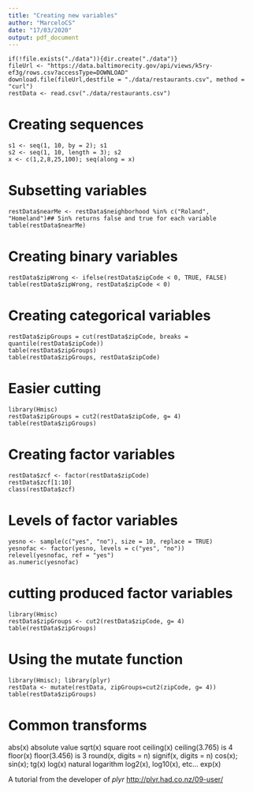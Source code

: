 ```yaml
---
title: "Creating new variables"
author: "MarceloCS"
date: "17/03/2020"
output: pdf_document
---
```

```{r}
if(!file.exists("./data")){dir.create("./data")}
fileUrl <- "https://data.baltimorecity.gov/api/views/k5ry-ef3g/rows.csv?accessType=DOWNLOAD"
download.file(fileUrl,destfile = "./data/restaurants.csv", method = "curl")
restData <- read.csv("./data/restaurants.csv")
```

# Creating sequences
```{r}
s1 <- seq(1, 10, by = 2); s1
s2 <- seq(1, 10, length = 3); s2
x <- c(1,2,8,25,100); seq(along = x)
```

# Subsetting variables
```{r}
restData$nearMe <- restData$neighborhood %in% c("Roland", "Homeland")## 5in% returns false and true for each variable
table(restData$nearMe)
```

# Creating binary variables

```{r}
restData$zipWrong <- ifelse(restData$zipCode < 0, TRUE, FALSE)
table(restData$zipWrong, restData$zipCode < 0)
```

# Creating categorical variables

```{r}
restData$zipGroups = cut(restData$zipCode, breaks = quantile(restData$zipCode))
table(restData$zipGroups)
table(restData$zipGroups, restData$zipCode)
```

# Easier cutting
```{r}
library(Hmisc)
restData$zipGroups = cut2(restData$zipCode, g= 4)
table(restData$zipGroups)
```

# Creating factor variables
```{r}
restData$zcf <- factor(restData$zipCode)
restData$zcf[1:10]
class(restData$zcf)
```

# Levels of factor variables
```{r}
yesno <- sample(c("yes", "no"), size = 10, replace = TRUE)
yesnofac <- factor(yesno, levels = c("yes", "no"))
relevel(yesnofac, ref = "yes")
as.numeric(yesnofac)
```

# cutting produced factor variables
```{r}
library(Hmisc)
restData$zipGroups <- cut2(restData$zipCode, g= 4)
table(restData$zipGroups)
```

# Using the mutate function
```{r}
library(Hmisc); library(plyr)
restData <- mutate(restData, zipGroups=cut2(zipCode, g= 4))
table(restData$zipGroups)
```

# Common transforms
abs(x) absolute value
sqrt(x) square root
ceiling(x) ceiling(3.765) is 4
floor(x) floor(3.456) is 3
round(x, digits = n)
signif(x, digits = n)
cos(x); sin(x); tg(x)
log(x) natural logarithm
log2(x), log10(x), etc...
exp(x)

A tutorial from the developer of *plyr*
http://plyr.had.co.nz/09-user/
















